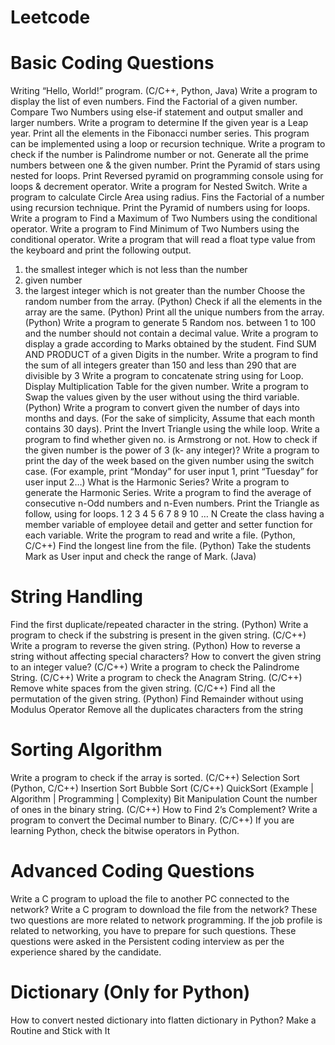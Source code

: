 # Leetcode
# Basic Coding Questions
Writing “Hello, World!” program. (C/C++, Python, Java)
Write a program to display the list of even numbers.
Find the Factorial of a given number.
Compare Two Numbers using else-if statement and output smaller and larger numbers.
Write a program to determine If the given year is a Leap year.
Print all the elements in the Fibonacci number series.
This program can be implemented using a loop or recursion technique.
Write a program to check if the number is Palindrome number or not.
Generate all the prime numbers between one & the given number.
Print the Pyramid of stars using nested for loops.
Print Reversed pyramid on programming console using for loops & decrement operator.
Write a program for Nested Switch.
Write a program to calculate Circle Area using radius.
Fins the Factorial of a number using recursion technique.
Print the Pyramid of numbers using for loops.
Write a program to Find a Maximum of Two Numbers using the conditional operator.
Write a program to Find Minimum of Two Numbers using the conditional operator.
Write a program that will read a float type value from the keyboard and print the following output.
1) the smallest integer which is not less than the number
2) given number
3) the largest integer which is not greater than the number
Choose the random number from the array. (Python)
Check if all the elements in the array are the same. (Python)
Print all the unique numbers from the array. (Python)
Write a program to generate 5 Random nos. between 1 to 100 and the number should not contain a decimal value.
Write a program to display a  grade according to Marks obtained by the student.
Find SUM AND PRODUCT of a given Digits in the number.
Write a program to find the sum of all integers greater than 150 and less than 290 that are divisible by 3
Write a program to concatenate string using for Loop.
Display Multiplication Table for the given number.
Write a program to Swap the values given by the user without using the third variable. (Python)
Write a program to convert given the number of days into months and days. (For the sake of simplicity, Assume that each month contains 30 days).
Print the Invert Triangle using the while loop.
Write a program to find whether given no. is Armstrong or not.
How to check if the given number is the power of 3 (k- any integer)?
Write a program to print the day of the week based on the given number using the switch case. (For example, print “Monday” for user input 1, print “Tuesday” for user input 2…)
What is the Harmonic Series? Write a program to generate the Harmonic Series.
Write a program to find the average of consecutive n-Odd numbers and n-Even numbers.
Print the Triangle as follow, using for loops. 1 2 3 4 5 6 7 8 9 10 … N
Create the class having a member variable of employee detail and getter and setter function for each variable.
Write the program to read and write a file. (Python, C/C++)
Find the longest line from the file. (Python)
Take the students Mark as User input and check the range of Mark. (Java)
# String Handling
Find the first duplicate/repeated character in the string. (Python)
Write a program to check if the substring is present in the given string. (C/C++)
Write a program to reverse the given string. (Python)
How to reverse a string without affecting special characters?
How to convert the given string to an integer value? (C/C++)
Write a program to check the Palindrome String. (C/C++)
Write a program to check the Anagram String. (C/C++)
Remove white spaces from the given string. (C/C++)
Find all the permutation of the given string. (Python)
Find Remainder without using Modulus Operator
Remove all the duplicates characters from the string
# Sorting Algorithm
Write a program to check if the array is sorted. (C/C++)
Selection Sort (Python, C/C++)
Insertion Sort
Bubble Sort (C/C++)
QuickSort (Example | Algorithm | Programming | Complexity)
Bit Manipulation
Count the number of ones in the binary string. (C/C++)
How to Find 2’s Complement?
Write a program to convert the Decimal number to Binary. (C/C++)
If you are learning Python, check the bitwise operators in Python.
# Advanced Coding Questions
Write a C program to upload the file to another PC connected to the network?
Write a C program to download the file from the network?
These two questions are more related to network programming. If the job profile is related to networking, you have to prepare for such questions. These questions were asked in the Persistent coding interview as per the experience shared by the candidate.
# Dictionary (Only for Python)
How to convert nested dictionary into flatten dictionary in Python?
Make a Routine and Stick with It
